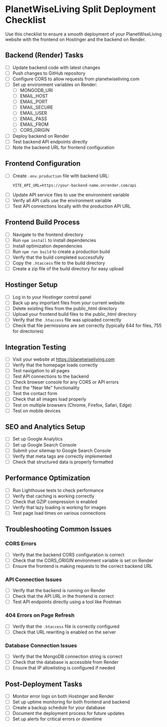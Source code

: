 # PlanetWiseLiving Split Deployment Checklist

Use this checklist to ensure a smooth deployment of your PlanetWiseLiving website with the frontend on Hostinger and the backend on Render.

## Backend (Render) Tasks

- [ ] Update backend code with latest changes
- [ ] Push changes to GitHub repository
- [ ] Configure CORS to allow requests from planetwiseliving.com
- [ ] Set up environment variables on Render:
  - [ ] MONGODB_URI
  - [ ] EMAIL_HOST
  - [ ] EMAIL_PORT
  - [ ] EMAIL_SECURE
  - [ ] EMAIL_USER
  - [ ] EMAIL_PASS
  - [ ] EMAIL_FROM
  - [ ] CORS_ORIGIN
- [ ] Deploy backend on Render
- [ ] Test backend API endpoints directly
- [ ] Note the backend URL for frontend configuration

## Frontend Configuration

- [ ] Create `.env.production` file with backend URL:
  ```
  VITE_API_URL=https://your-backend-name.onrender.com/api
  ```
- [ ] Update API service files to use the environment variable
- [ ] Verify all API calls use the environment variable
- [ ] Test API connections locally with the production API URL

## Frontend Build Process

- [ ] Navigate to the frontend directory
- [ ] Run `npm install` to install dependencies
- [ ] Install optimization dependencies
- [ ] Run `npm run build` to create a production build
- [ ] Verify that the build completed successfully
- [ ] Copy the `.htaccess` file to the build directory
- [ ] Create a zip file of the build directory for easy upload

## Hostinger Setup

- [ ] Log in to your Hostinger control panel
- [ ] Back up any important files from your current website
- [ ] Delete existing files from the public_html directory
- [ ] Upload your frontend build files to the public_html directory
- [ ] Verify that the `.htaccess` file was uploaded correctly
- [ ] Check that file permissions are set correctly (typically 644 for files, 755 for directories)

## Integration Testing

- [ ] Visit your website at https://planetwiseliving.com
- [ ] Verify that the homepage loads correctly
- [ ] Test navigation to all pages
- [ ] Test API connections to the backend
- [ ] Check browser console for any CORS or API errors
- [ ] Test the "Near Me" functionality
- [ ] Test the contact form
- [ ] Check that all images load properly
- [ ] Test on multiple browsers (Chrome, Firefox, Safari, Edge)
- [ ] Test on mobile devices

## SEO and Analytics Setup

- [ ] Set up Google Analytics
- [ ] Set up Google Search Console
- [ ] Submit your sitemap to Google Search Console
- [ ] Verify that meta tags are correctly implemented
- [ ] Check that structured data is properly formatted

## Performance Optimization

- [ ] Run Lighthouse tests to check performance
- [ ] Verify that caching is working correctly
- [ ] Check that GZIP compression is enabled
- [ ] Verify that lazy loading is working for images
- [ ] Test page load times on various connections

## Troubleshooting Common Issues

### CORS Errors
- [ ] Verify that the backend CORS configuration is correct
- [ ] Check that the CORS_ORIGIN environment variable is set on Render
- [ ] Ensure the frontend is making requests to the correct backend URL

### API Connection Issues
- [ ] Verify that the backend is running on Render
- [ ] Check that the API URL in the frontend is correct
- [ ] Test API endpoints directly using a tool like Postman

### 404 Errors on Page Refresh
- [ ] Verify that the `.htaccess` file is correctly configured
- [ ] Check that URL rewriting is enabled on the server

### Database Connection Issues
- [ ] Verify that the MongoDB connection string is correct
- [ ] Check that the database is accessible from Render
- [ ] Ensure that IP allowlisting is configured if needed

## Post-Deployment Tasks

- [ ] Monitor error logs on both Hostinger and Render
- [ ] Set up uptime monitoring for both frontend and backend
- [ ] Create a backup schedule for your database
- [ ] Document the deployment process for future updates
- [ ] Set up alerts for critical errors or downtime 